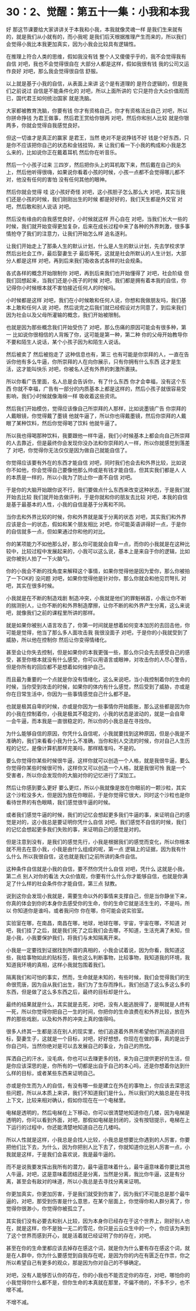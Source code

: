 # 30：2、觉醒：第五十一集：小我和本我

好 那这节课要给大家讲讲关于本我和小我，本我就像灵魂一样 是我们生来就有的，就是我们从小就有的，而小我呢 是我们后天根据推理产生而来的，所以我们会觉得小我比本我更加真实，因为小我会比较具有逻辑性。

在推理上符合人类的思维，假如我没有钱 整个人又傻傻乎乎的，我不会觉得我有自信 对吧，我也不会觉得很自在 大部分人都是这样，假如我很有钱 我的公司又运作良好 对吧，那么我会觉得很自信 舒服。

以上就是基于小我的自信，从表面上来讲 这个是有道理的 是符合逻辑的，但是我们之前说过 自信是不能条件化的 对吧，所以上面所讲的 它只是符合大众价值观而已，国代君王如何统治国家 就是洗脑。

大家都被教育洗脑，你要有钱 你才有资格自己，你才有资格活出自己 对吧，所以你拼命挣钱 为君王做事，然后君王赏给你银两 对吧，然后你和别人比较 就是你银两多，你就会觉得自我感觉良好。

但这一切谁才是真正的赢家 是君王，当然 绝对不是说挣钱不好 钱是个好东西，只是你不应该把你自己的状态和金钱挂钩，来 让我们看一下小我的构成和小我是怎么来的，比如说你正在戴着耳机 然后你在听音乐。

然后一个小孩子过来 三四岁，然后把你头上的耳机取下来，然后戴在自己的头上，然后他听得很嗨，如果说你看着小孩的时候，小孩一点都不会觉得哪儿都不对，他没有任何的害怕 没有任何其他的眼神。

然后你就会觉得 哇 这小孩好奇怪 对吧，这小孩胆子怎么那么大 对吧，其实当我们还是小孩的时候，我们刚刚出生的时候 都是好好的，我们天生都是外交官 对吧，然后敢和别人说话 对吧。

然后没有缘由的自我感觉良好，小时候就这样 开心自在 对吧，当我们长大一些的时候，我们就开始变得更加复杂，后来在成长过程中来了各种的外界刺激，很多事情抢夺了我们的注意力，让我们开始怎么样 追名逐利。

让我们开始走上了那条人生的默认计划，什么是人生的默认计划，先去学校求学 然后出社会工作，最后娶妻生子 最后等死，这就是社会所默认的人生计划，大部分人都是这样 对吧，再到后来我们吸收各式各样的社会规条。

各式各样的概念开始限制你 对吧，再到后来我们也开始懂得了 对吧，社会阶级 但我们回想起来，当我们还是小孩子的时候 对吧，我们都是拥有着本我的自信，你记得你小时候根本就不害怕接近任何人的时候吗。

小时候都是这样 对吧，我们在小时候敢和任何人说，你想和我做朋友吗，我们基本上敢和任何人说 对吧，然后说完之后我们就已经假设对方同意了，到后来我们因为社会以及父母所灌输的概念，我们开始被限制。

也就是因为那些概念我们开始受伤了 对吧，那么伤痛的原因可能会有很多种，第一 比如说你很相信的人背叛了你，这可能是第一种，第二种 你的父母开始教导你不要和陌生人说话，某个小孩子因为和陌生人说话。

然后被卖了 然后被抱走了 这种信息也有，第三 也有可能是你崇拜的人，一直在告诉你他有多么牛逼，你所崇拜的人在向你展示，只有你拥有什么东西 这才是生活，这才能叫快乐 对吧，你被名人还有外界的刺激所裹挟。

所以你看广告里面，名人总是会告诉你，有了什么东西 你才会幸福，没有这个东西 你就不幸福，广告有一部分的内质基本上都是这样的，然后小孩子就很容易受影响，我们小时候就像海绵一样 吸收着这些资讯。

然后我们开始模仿，觉得应该像自己所崇拜的人那样，比如说墨镜广告 你崇拜的人戴眼镜，你觉得戴了墨镜 他就牛逼了，所以你也得戴墨镜，然后你崇拜的人戴眼了某种饮料，然后你觉得喝了饮料 他就牛逼了。

所以我也得喝那种饮料，我要跟他一样牛逼，我们小时候基本上都会向自己所崇拜的人去靠近，但是最终你会发现你没办法和你崇拜的人一样，所以你就感觉到落差了 对吧，你觉得你无法仅仅是因为做自己就能自信了。

你觉得应该要有外在的东西才能自信 对吧，同时我们也会去和外界比较，比如说你不如他，你会觉得自己要像他那么帅或是有钱才能自信，但其实我们都是人 人的本质是一样的，所以小我为了防止你一直不自信 对吧。

于是你的大脑开始跟你说不行，我们要做点什么东西来改变这种状态，于是我们就开始去比较 我们就开始去做评判，于是你就和你的朋友去比较 对吧，本我的自信是基于最基本的人性，小我的自信是基于分离和不同。

当你去和外界比较的时候，你和外界就是属于分离的状态 对吧，其实我们和外界应该是合一的状态，假如和某个朋友相比 对吧，你可能英语讲得好一点，于是你的自信就多一点，但如果通过你和他的对比。

你的某项能力不如他那么好，那么你可能就会自卑一点，而你的小我就是在这种比较中，比较过程中发展起来的，小我可以这么说，基本上是来自于你的逻辑，比如说你被别人拍了一下火脑勺。

你的小我会不断的找角度来解释这个事情，如果你觉得他是因为爱你，那么你被拍了一下OK的 没问题 对吧，如果你觉得他是针对你，那么你就会和他见罚弩扎 对吧，其实在很多时候。

小我就是在不断的制造戏剧 制造冲突，小我就是他们的罪魁祸首，小我让你不断的揣测别人，让你不断的和外界制造摩擦，让你不断的和外界产生分离，这么来说吧，就像我们之前的课程里所讲的那样。

就是如果你被别人语言攻击了，你第一时间就是想着如何变本加厉的去回击他，你可能是觉得，他当了那么多人面攻击我 我很没面子 对吧，于是你的小我就受到了威胁，所以他在控制你 然后让你变得情绪化。

甚至会让你失去控制，但是如果你的本我更强一些，那么你只会先去感受自己的感受，甚至你根本就没有什么感受，你可以用语言或眼神，对攻击你的人尽心警告，但是你所有的回应都不是想着如何维护自己。

而且最为重要的一个点就是你没有情绪化，这么来说吧，当小我控制着你的生命的时候，当你受到攻击的时候，如果你的体内有什么感觉，然后受到了威胁，亦或是你在日常生活中，你因为一些事情感觉自己什么都不是。

也就是极其自卑的时候，亦或是你因为一些事情你开始膨胀，那么这些都是因为你的小我在控制着你，小我是极其不稳定的，小我的状态是波动的，就是一会自卑 一会牛逼，而本我是一直很稳定的，所以你的小我总是在寻找你。

为什么能够自信的原因，你凭什么自信呢，小我就要找到这种原因，但是小我是不准确的，我们来看看小我为什么不准确，当你和别人交流的时候，你对自己人生历程的记忆，是像计算机那样完美吗，那样精准吗，不是的。

要么你觉得你某些时候很牛逼，这样你就可以创造一个人格，就是我很牛逼，要么你觉得你某些时候很可怜，这样你又可以创造一个人格，就是我很可怜 我是一个受害者，所以你会发现你的大脑对你的记忆进行了深加工。

然后让你感到要么更好 要么更烂，所以小我就像是放在你眼前的一颗沙粒，其实这个沙粒没多大，但是因为放在你眼前，于是你觉得它很大，同时这个沙粒也是你看待世界的有色眼睛，我们感觉很牛逼的时候。

或者我们感觉牛逼的时候，我们的记忆会想起更多我们牛逼的事，来证明自己的感觉是对的，这小我总是要证明你凭什么自信 对吧，我们感觉不自信的时候，我们的记忆会想起更多我们失败的事，来证明自己的感觉是对的。

但是注意到没有，是我们的感觉先行，小我是根据我们的感觉而变化，所以你根本就不用去在意小我，小我是由什么组成的呢，第一点 逻辑上的证据，因为我有什么什么 所以我很自信，这也就是我们之前所讲的条件自信。

这种条件自信就是小我的自信，要不然你凭什么自信 对吧，凭什么 这就是小我，第二点 别人对你的看法 大众价值观，你要有什么什么你才能够自信，也就是你满足了什么样的社会条件你才能自信，第三点 狱教。

说到这你会发现小我就是，需要生命以外的事情来支撑自己，但是当你静坐下来，你真的体会到你的本身你去感受你的生命，你的生命它就是活生生的，不是吗，所以 你知道你是谁吗，或者我问你 你在哪，你可能会说实验室。

实验室在哪，在南昌，南昌在哪，地球，地球在哪，宇宙，宇宙在哪，不知道 对吧，我们挂了之后，就是我们死了之后我们会去哪，不知道，生活充满了未知，但是小我，小我要保护我们，将我们与未知隔离开来。

小我是一定要找到证据找到所谓的真相的，小我会试着说，因为你看，我知道这些，我给事物如此的贴标签，我也这么判断事物，比较事物，我知道我的环境，我知道我环境的真相，这样小我就包围着我们。

隔离我们和可怕的事实，然而，生命就是未知的，有些时候，我们会觉得我们的生命很荒唐，因为自从我们出生，我们为了生存而挣扎，我们创造了这么多这么多的东西，但是做了这么多东西之后，最终的目标却是什么。

最终的结果就是什么，其实就是去死，对吧，没有人能逃脱得了，是啊就是人终有一死，所以你觉得你把自己一生的时间，你把你的生命浪费在和外界比较，放在外界的那些戏剧，以及和外界的冲突上真的值得吗。

很多人终其一生都是活在别人的现实里，他们追逐着外界所希望他们所追逐的目标，娶妻生子，这就是一个目标，对吧，好好想想，你现在在做的事，真的是出于你自己吗，当然你绝对是可以去发展自己的事业，为自己的热忱。

挥洒自己的汗水，没毛病，你也可以去赚更多的钱，来为自己提供更好的生活，但是你应该深思的是，你所有的一切都是出自于自己的本心吗，还是你想着你达到什么样的目标，或者某些东西来证明自己。

亦或是你生而为人的自信，有没有哪一些是建立在外在的事物上，你应该去深思这些问题，所以从本质上来讲，我们不知道我们是什么，所以我们的大脑总是在寻找上下文，比较来相对确认，假如你现在在一个电梯里。

电梯是透明的，然后电梯在上下移动，你可以很清楚地知道你在几楼，因为电梯是透明的，你可以看到外面，对吧，那假如电梯是封闭的，没有按钮提示，电梯在上下运行的过程中，你还能清楚地知道自己在几楼吗。

所以人性就是这样，小我总是会找人比较，小我总是想要比你遇到的人厉害，你要把他们比下去，为什么，因为你把别人比下去了，你就知道你比别人厉害一点，小我就是这样，于是我们会喜欢说，我是最牛逼的。

而不是说我要发挥出我所有的潜力，最牛逼意味着什么，最牛逼意味着你要比其他人牛逼，对吧，这是意味着团结还是分离，当然是分离，我比你牛逼，这是有分离，甚至会有敌对的味道，所以小我总是去寻找分离来证明。

你更加真实，你更加厉害，于是我们就受到伤害了，因为我们不可能总是那个最牛逼的，对吧，那受到伤害是什么意思，在某个层面上，你觉得你和人群分离了，你觉得你很渺小，你觉得你被孤立了。

其实我们没有必要去和别人比较，因为本身你已经存在于这个世界上，刚好别人也在，就是这样，你不是独一无二的雪花，你只是云云众生中的一个，你应该为来到了这个世界而感到开心，就是活着就已经证明了你的存在，对吧。

甚至在你的生命里都应该去掉存在感这个词，就是你为什么要有存在感这个词，就是在人群中，你为什么要感觉到自我存在呢，是因为你的内在有匮乏在作祟，你之所以希望自己有更多的观众，那是因为你对自己的不够确定。

对吧，没有人能够否认你的存在，你的小我也不能否定你的存在，对吧，哪怕你的小我觉得你什么都不是，但你生命的本真就在那里，不偏不倚的，不多不少，也不增不减。

不增不减。